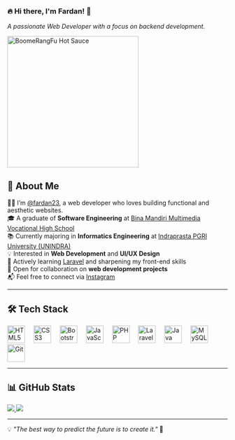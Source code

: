 ### 🔥 Hi there, I'm Fardan! 👋  
_A passionate Web Developer with a focus on backend development._

<img src="https://media.tenor.com/IfKZqxEKq8UAAAAC/boomerangfu-hotsauce.gif" width="300" alt="BoomeRangFu Hot Sauce" />


## 📌 About Me  
👨‍💻 I’m [@fardan23](https://github.com/fardan23), a web developer who loves building functional and aesthetic websites.  
🎓 A graduate of **Software Engineering** at [Bina Mandiri Multimedia Vocational High School](http://smkbm3.sch.id)  
📚 Currently majoring in **Informatics Engineering** at [Indraprasta PGRI University (UNINDRA)](https://unindra.ac.id/)  
💡 Interested in **Web Development** and **UI/UX Design**  
🚀 Actively learning [Laravel](https://laravel.com/) and sharpening my front-end skills  
🤝 Open for collaboration on **web development projects**  
📬 Feel free to connect via [Instagram](https://www.instagram.com/muhamadfardan11/)

---

## 🛠 Tech Stack  
<div align="left">
  <img src="https://cdn.jsdelivr.net/gh/devicons/devicon/icons/html5/html5-original.svg" height="40" alt="HTML5" />
  <img width="12" />
  <img src="https://cdn.jsdelivr.net/gh/devicons/devicon/icons/css3/css3-original.svg" height="40" alt="CSS3" />
  <img width="12" />
  <img src="https://cdn.jsdelivr.net/gh/devicons/devicon/icons/bootstrap/bootstrap-original.svg" height="40" alt="Bootstrap" />
  <img width="12" />
  <img src="https://cdn.jsdelivr.net/gh/devicons/devicon/icons/javascript/javascript-original.svg" height="40" alt="JavaScript" />
  <img width="12" />
  <img src="https://cdn.jsdelivr.net/gh/devicons/devicon/icons/php/php-original.svg" height="40" alt="PHP" />
  <img width="12" />
  <img src="https://cdn.jsdelivr.net/gh/devicons/devicon/icons/laravel/laravel-original.svg" height="40" alt="Laravel" />
  <img width="12" />
  <img src="https://cdn.jsdelivr.net/gh/devicons/devicon/icons/java/java-original.svg" height="40" alt="Java" />
  <img width="12" />
  <img src="https://cdn.jsdelivr.net/gh/devicons/devicon/icons/mysql/mysql-original.svg" height="40" alt="MySQL" />
  <img width="12" />
  <img src="https://cdn.jsdelivr.net/gh/devicons/devicon/icons/git/git-original.svg" height="40" alt="Git" />
</div>

---

## 📊 GitHub Stats  
<p>
    <a href="https://github.com/fardan23">
        <img src="https://github-readme-stats.vercel.app/api?username=fardan23&show_icons=true&count_private=true&theme=tokyonight" />
    </a>
    <a href="https://github.com/fardan23">
        <img src="https://github-readme-stats.vercel.app/api/top-langs/?username=fardan23&layout=compact&langs_count=8&theme=tokyonight" />
    </a>
</p>

---

💡 _"The best way to predict the future is to create it."_ 🚀
